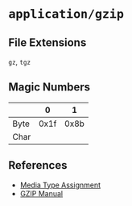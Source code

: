 # `application/gzip`

## File Extensions

`gz`, `tgz`

## Magic Numbers

|      | 0    | 1    |
| ---- | ---- | ---- |
| Byte | 0x1f | 0x8b |
| Char |      |      |

## References

- [Media Type Assignment](https://www.iana.org/assignments/media-types/application/gzip)
- [GZIP Manual](https://www.gnu.org/software/gzip/manual/gzip.html)

